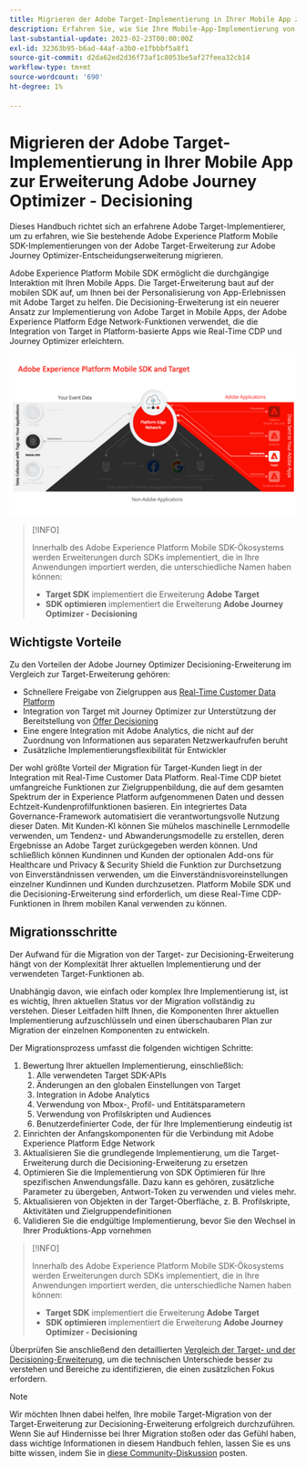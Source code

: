 ```yaml
---
title: Migrieren der Adobe Target-Implementierung in Ihrer Mobile App zur Erweiterung Adobe Journey Optimizer - Decisioning
description: Erfahren Sie, wie Sie Ihre Mobile-App-Implementierung von der Adobe Target zur Adobe Journey Optimizer - Decisioning-Erweiterung migrieren.
last-substantial-update: 2023-02-23T00:00:00Z
exl-id: 32363b95-b6ad-44af-a3b0-e1fbbbf5a8f1
source-git-commit: d2da62ed2d36f73af1c8053be5af27feea32cb14
workflow-type: tm+mt
source-wordcount: '690'
ht-degree: 1%

---
```


# Migrieren der Adobe Target-Implementierung in Ihrer Mobile App zur Erweiterung Adobe Journey Optimizer - Decisioning

Dieses Handbuch richtet sich an erfahrene Adobe Target-Implementierer, um zu erfahren, wie Sie bestehende Adobe Experience Platform Mobile SDK-Implementierungen von der Adobe Target-Erweiterung zur Adobe Journey Optimizer-Entscheidungserweiterung migrieren.

Adobe Experience Platform Mobile SDK ermöglicht die durchgängige Interaktion mit Ihren Mobile Apps. Die Target-Erweiterung baut auf der mobilen SDK auf, um Ihnen bei der Personalisierung von App-Erlebnissen mit Adobe Target zu helfen. Die Decisioning-Erweiterung ist ein neuerer Ansatz zur Implementierung von Adobe Target in Mobile Apps, der Adobe Experience Platform Edge Network-Funktionen verwendet, die die Integration von Target in Platform-basierte Apps wie Real-Time CDP und Journey Optimizer erleichtern.

![Abbildung der Verbindung von Mobile SDK mit Target über Edge Network mit der Decisioning-Erweiterung](assets/datacollection.png)

>[!INFO]
>
>Innerhalb des Adobe Experience Platform Mobile SDK-Ökosystems werden Erweiterungen durch SDKs implementiert, die in Ihre Anwendungen importiert werden, die unterschiedliche Namen haben können:
>
> * **Target SDK** implementiert die Erweiterung **Adobe Target**
> * **SDK optimieren** implementiert die Erweiterung **Adobe Journey Optimizer - Decisioning**


## Wichtigste Vorteile

Zu den Vorteilen der Adobe Journey Optimizer Decisioning-Erweiterung im Vergleich zur Target-Erweiterung gehören:

* Schnellere Freigabe von Zielgruppen aus [Real-Time Customer Data Platform](https://experienceleague.adobe.com/docs/platform-learn/tutorials/experience-cloud/next-hit-personalization.html?lang=de)
* Integration von Target mit Journey Optimizer zur Unterstützung der Bereitstellung von [Offer Decisioning](https://experienceleague.adobe.com/docs/target/using/integrate/ajo/offer-decision.html)
* Eine engere Integration mit Adobe Analytics, die nicht auf der Zuordnung von Informationen aus separaten Netzwerkaufrufen beruht
* Zusätzliche Implementierungsflexibilität für Entwickler

Der wohl größte Vorteil der Migration für Target-Kunden liegt in der Integration mit Real-Time Customer Data Platform. Real-Time CDP bietet umfangreiche Funktionen zur Zielgruppenbildung, die auf dem gesamten Spektrum der in Experience Platform aufgenommenen Daten und dessen Echtzeit-Kundenprofilfunktionen basieren. Ein integriertes Data Governance-Framework automatisiert die verantwortungsvolle Nutzung dieser Daten. Mit Kunden-KI können Sie mühelos maschinelle Lernmodelle verwenden, um Tendenz- und Abwanderungsmodelle zu erstellen, deren Ergebnisse an Adobe Target zurückgegeben werden können. Und schließlich können Kundinnen und Kunden der optionalen Add-ons für Healthcare und Privacy &amp; Security Shield die Funktion zur Durchsetzung von Einverständnissen verwenden, um die Einverständnisvoreinstellungen einzelner Kundinnen und Kunden durchzusetzen. Platform Mobile SDK und die Decisioning-Erweiterung sind erforderlich, um diese Real-Time CDP-Funktionen in Ihrem mobilen Kanal verwenden zu können.

## Migrationsschritte

Der Aufwand für die Migration von der Target- zur Decisioning-Erweiterung hängt von der Komplexität Ihrer aktuellen Implementierung und der verwendeten Target-Funktionen ab.

Unabhängig davon, wie einfach oder komplex Ihre Implementierung ist, ist es wichtig, Ihren aktuellen Status vor der Migration vollständig zu verstehen. Dieser Leitfaden hilft Ihnen, die Komponenten Ihrer aktuellen Implementierung aufzuschlüsseln und einen überschaubaren Plan zur Migration der einzelnen Komponenten zu entwickeln.

Der Migrationsprozess umfasst die folgenden wichtigen Schritte:

1. Bewertung Ihrer aktuellen Implementierung, einschließlich:
   1. Alle verwendeten Target SDK-APIs
   1. Änderungen an den globalen Einstellungen von Target
   1. Integration in Adobe Analytics
   1. Verwendung von Mbox-, Profil- und Entitätsparametern
   1. Verwendung von Profilskripten und Audiences
   1. Benutzerdefinierter Code, der für Ihre Implementierung eindeutig ist
1. Einrichten der Anfangskomponenten für die Verbindung mit Adobe Experience Platform Edge Network
1. Aktualisieren Sie die grundlegende Implementierung, um die Target-Erweiterung durch die Decisioning-Erweiterung zu ersetzen
1. Optimieren Sie die Implementierung von SDK Optimieren für Ihre spezifischen Anwendungsfälle. Dazu kann es gehören, zusätzliche Parameter zu übergeben, Antwort-Token zu verwenden und vieles mehr.
1. Aktualisieren von Objekten in der Target-Oberfläche, z. B. Profilskripte, Aktivitäten und Zielgruppendefinitionen
1. Validieren Sie die endgültige Implementierung, bevor Sie den Wechsel in Ihrer Produktions-App vornehmen


>[!INFO]
>
>Innerhalb des Adobe Experience Platform Mobile SDK-Ökosystems werden Erweiterungen durch SDKs implementiert, die in Ihre Anwendungen importiert werden, die unterschiedliche Namen haben können:
>
> * **Target SDK** implementiert die Erweiterung **Adobe Target**
> * **SDK optimieren** implementiert die Erweiterung **Adobe Journey Optimizer - Decisioning**

Überprüfen Sie anschließend den detaillierten [Vergleich der Target- und der Decisioning-Erweiterung](comparison.md), um die technischen Unterschiede besser zu verstehen und Bereiche zu identifizieren, die einen zusätzlichen Fokus erfordern.

>[!NOTE]
>
>Wir möchten Ihnen dabei helfen, Ihre mobile Target-Migration von der Target-Erweiterung zur Decisioning-Erweiterung erfolgreich durchzuführen. Wenn Sie auf Hindernisse bei Ihrer Migration stoßen oder das Gefühl haben, dass wichtige Informationen in diesem Handbuch fehlen, lassen Sie es uns bitte wissen, indem Sie in [diese Community-Diskussion](https://experienceleaguecommunities.adobe.com/t5/adobe-experience-platform-data/tutorial-discussion-migrate-target-from-at-js-to-web-sdk/m-p/575587#M463) posten.
